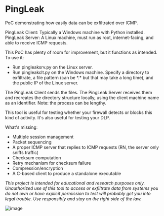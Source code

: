 # PingLeak

PoC demonstrating how easily data can be exfiltrated over ICMP.

PingLeak Client: Typically a Windows machine with Python installed.
PingLeak Server: A Linux machine, must run as root, internet-facing, and able to receive ICMP requests.

This PoC has plenty of room for improvement, but it functions as intended.
To use it:
- Run pingleaksrv.py on the Linux server.
- Run pingleakclt.py on the Windows machine. Specify a directory to exfiltrate, a file pattern (can be \*.\* but that may take a long time), and the public IP of the Linux server.

The PingLeak Client sends the files. The PingLeak Server receives them and recreates the directory structure locally, using the client machine name as an identifier. Note: the process can be lengthy.

This tool is useful for testing whether your firewall detects or blocks this kind of activity. It's also useful for testing your DLP.

What's missing:
- Multiple session management
- Packet sequencing
- A proper ICMP server that replies to ICMP requests (RN, the server only sniffs traffic)
- Checksum computation
- Retry mechanism for checksum failure
- Compression/encryption
- A C-based client to produce a standalone executable
  
_This project is intended for educational and research purposes only. Unauthorized use of this tool to access or exfiltrate data from systems you do not own or have explicit permission to test will probably get you into legal trouble. Use responsibly and stay on the right side of the law._

![image](https://github.com/user-attachments/assets/d1ece201-8faf-43a5-893b-4cc075624ea9)

